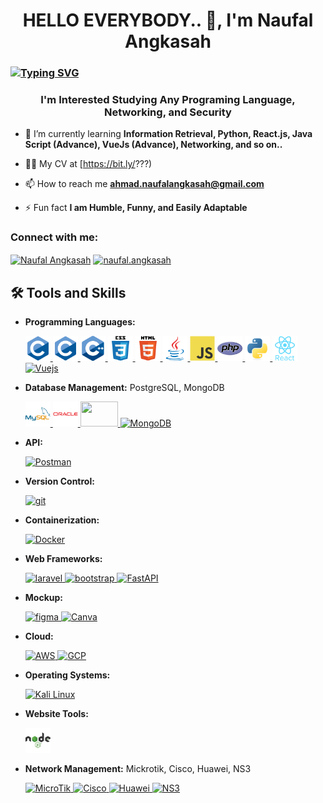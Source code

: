 
<!--
**naufal-angkasah/naufal-angkasah** is a ✨ _special_ ✨ repository because its `README.md` (this file) appears on your GitHub profile.

Here are some ideas to get you started:

- 🔭 I’m currently working on ...
- 🌱 I’m currently learning ...
- 👯 I’m looking to collaborate on ...
- 🤔 I’m looking for help with ...
- 💬 Ask me about ...
- 📫 How to reach me: ...
- 😄 Pronouns: ...
- ⚡ Fun fact: ...
-->

<h1 align="center">HELLO EVERYBODY.. 👋, I'm Naufal Angkasah</h1>
<h3>
  <a href="<a href="https://git.io/typing-svg"><img src="https://readme-typing-svg.herokuapp.com?font=Fira+Code&weight=600&duration=4002&pause=1000&color=45DBF7&center=true&vCenter=true&width=435&lines=Welcome+to+My+Github+Profile;I'm+A+Computer+Science+Graduate;From+Syiah+Kuala+University" alt="Typing SVG" /></a>
</h3>
<h3 align="center">I'm Interested Studying Any Programing Language, Networking, and Security</h3>

- 🌱 I’m currently learning **Information Retrieval, Python, React.js, Java Script (Advance), VueJs (Advance), Networking, and so on..**

- 👨‍💻 My CV at [https://bit.ly/???)

- 📫 How to reach me **ahmad.naufalangkasah@gmail.com**

- ⚡ Fun fact **I am Humble, Funny, and Easily Adaptable**

<h3 align="left">Connect with me:</h3>
<p align="left">
<a href="https://www.linkedin.com/in/naufal-angkasah-030401276" target="blank"><img align="center" src="https://raw.githubusercontent.com/rahuldkjain/github-profile-readme-generator/master/src/images/icons/Social/linked-in-alt.svg" alt="Naufal Angkasah" height="30" width="40" /></a>
<a href="https://www.instagram.com/naufal.angkasah/profilecard/?igsh=MXNsbTl1bG5oMzZkeQ== " target="blank"><img align="center" src="https://raw.githubusercontent.com/rahuldkjain/github-profile-readme-generator/master/src/images/icons/Social/instagram.svg" alt="naufal.angkasah" height="30" width="40" /></a>
</p>

## 🛠️ Tools and Skills
- **Programming Languages:**
   <p align="left">
    <a href="https://www.cprogramming.com/" target="_blank" rel="noreferrer"> 
    <img src="https://raw.githubusercontent.com/devicons/devicon/master/icons/c/c-original.svg" alt="c" width="40" height="40"/> </a> 
     <a href="https://www.cprogramming.com/" target="_blank" rel="noreferrer"> 
    <img src="https://raw.githubusercontent.com/devicons/devicon/master/icons/c/c-original.svg" alt="c" width="40" height="40"/> </a> 
  <a href="https://www.w3schools.com/cpp/" target="_blank" rel="noreferrer"> <img src="https://raw.githubusercontent.com/devicons/devicon/master/icons/cplusplus/cplusplus-original.svg" alt="cplusplus" width="40" height="40"/> </a> 
  <a href="https://www.w3schools.com/css/" target="_blank" rel="noreferrer"> <img src="https://raw.githubusercontent.com/devicons/devicon/master/icons/css3/css3-original-wordmark.svg" alt="css3" width="40" height="40"/> </a> 
   <a href="https://www.w3schools.com/html/" target="_blank" rel="noreferrer"> <img src="https://raw.githubusercontent.com/devicons/devicon/master/icons/html5/html5-original-wordmark.svg" alt="html5" width="40" height="40"/> </a> 
  <a href="https://www.java.com" target="_blank" rel="noreferrer"> <img src="https://raw.githubusercontent.com/devicons/devicon/master/icons/java/java-original.svg" alt="java" width="40" height="40"/> </a> 
  <a href="https://developer.mozilla.org/en-US/docs/Web/JavaScript" target="_blank" rel="noreferrer"> <img src="https://raw.githubusercontent.com/devicons/devicon/master/icons/javascript/javascript-original.svg" alt="javascript" width="40" height="40"/> </a> 
  <a href="https://www.php.net" target="_blank" rel="noreferrer"> <img src="https://raw.githubusercontent.com/devicons/devicon/master/icons/php/php-original.svg" alt="php" width="40" height="40"/> </a> 
  <a href="https://www.python.org" target="_blank" rel="noreferrer"> <img src="https://raw.githubusercontent.com/devicons/devicon/master/icons/python/python-original.svg" alt="python" width="40" height="40"/> </a> 
  <a href="https://reactjs.org/" target="_blank" rel="noreferrer"> <img src="https://raw.githubusercontent.com/devicons/devicon/master/icons/react/react-original-wordmark.svg" alt="react" width="40" height="40"/> </a>
  <a href="https://vuejs.org/" target="_blank" rel="noreferrer"> <img src="https://www.vectorlogo.zone/logos/vuejs/vuejs-icon.svg" alt="Vuejs" width="40" height="40"/> </a>
- **Database Management:**  PostgreSQL, MongoDB
   <p align="left">
     <a href="https://www.mysql.com/" target="_blank" rel="noreferrer"> <img src="https://raw.githubusercontent.com/devicons/devicon/master/icons/mysql/mysql-original-wordmark.svg" alt="mysql" width="40" height="40"/> </a> 
       <a href="https://www.oracle.com/" target="_blank" rel="noreferrer"> <img src="https://raw.githubusercontent.com/devicons/devicon/master/icons/oracle/oracle-original.svg" alt="oracle" width="40" height="40"/> </a> 
         <a href="https://www.postgresql.org/" target="_blank" rel="noreferrer"> <img src="https://www.vectorlogo.zone/logos/postgresql/postgresql-vertical.svg" width="60" height="40"/> </a> 
           <a href="https://www.mongodb.com/" target="_blank" rel="noreferrer"> <img src="https://www.vectorlogo.zone/logos/mongodb/mongodb-ar21.svg" alt="MongoDB" width="60" height="40"/> </a> 
- **API:**
   <p align="left">
     <a href="https://www.postman.com/" target="_blank" rel="noreferrer"> <img src="https://www.vectorlogo.zone/logos/getpostman/getpostman-icon.svg" alt="Postman" width="40" height="40"/> </a> 
   
- **Version Control:**
    <p align="left"> <a href="https://git-scm.com/" target="_blank" rel="noreferrer"> <img src="https://www.vectorlogo.zone/logos/git-scm/git-scm-icon.svg" alt="git" width="40" height="40"/> </a> 
- **Containerization:** 
   <p align="left">
   <a href="https://www.docker.com/" target="_blank" rel="noreferrer"> <img src="https://www.vectorlogo.zone/logos/docker/docker-official.svg" alt="Docker" width="40" height="40"/> </a> 
<!--      <a href="https://kubernetes.io/id/" target="_blank" rel="noreferrer"> <img src="https://www.vectorlogo.zone/logos/kubernetes/kubernetes-ar21.svg" alt="Kubernetes" width="80" height="40"/> </a>  -->
- **Web Frameworks:** 
   <p align="left">
    <a href="https://laravel.com/" target="_blank" rel="noreferrer"> <img src="https://www.vectorlogo.zone/logos/laravel/laravel-ar21.svg" alt="laravel" width="60" height="40"/> </a> 
   <a href="https://getbootstrap.com" target="_blank" rel="noreferrer"> 
  <img src="https://upload.vectorlogo.zone/logos/getbootstrap/images/987f8f6c-263a-47b1-a85d-853cfca215d9.svg" alt="bootstrap" width="40" height="40"/> </a> 
    <a href="https://fastapi.tiangolo.com/" target="_blank" rel="noreferrer"> <img src="https://avatars.githubusercontent.com/u/156354296?s=200&v=4" alt="FastAPI" width="40" height="40"/> </a> 
<!--       <a href="https://flask.palletsprojects.com/" target="_blank" rel="noreferrer"> <img src="https://www.vectorlogo.zone/logos/palletsprojects_flask/palletsprojects_flask-ar21.svg" alt="Flask" width="40" height="40"/> </a>  -->
- **Mockup:**
   <p align="left">
  <a href="https://www.figma.com/" target="_blank" rel="noreferrer"> <img src="https://www.vectorlogo.zone/logos/figma/figma-icon.svg" alt="figma" width="40" height="40"/> </a> 
   <a href="https://www.canva.com/" target="_blank" rel="noreferrer"> <img src="https://static.canva.com/web/images/8439b51bb7a19f6e65ce1064bc37c197.svg" alt="Canva" width="40" height="40"/> </a>
- **Cloud:**
   <p align="left">
    <a href="https://aws.amazon.com/id/" target="_blank" rel="noreferrer"> <img src="https://www.vectorlogo.zone/logos/amazon_aws/amazon_aws-ar21.svg" alt="AWS" width="60" height="40"/> </a>
    <a href="https://cloud.google.com/" target="_blank" rel="noreferrer"> <img src="https://www.gstatic.com/devrel-devsite/prod/v0e0f589edd85502a40d78d7d0825db8ea5ef3b99ab4070381ee86977c9168730/cloud/images/cloud-logo.svg" alt="GCP" width="80" height="40"/> </a> 
- **Operating Systems:** 
   <p align="left">
   <a href="https://www.kali.org/" target="_blank" rel="noreferrer"> <img src="https://upload.vectorlogo.zone/logos/kali/images/324c35f9-62e7-40d5-8d50-3d64fa06ad0e.svg" alt="Kali Linux" width="40" height="40"/> </a> 
- **Website Tools:** 
   <p align="left">
     <a href="https://nodejs.org" target="_blank" rel="noreferrer"> <img src="https://raw.githubusercontent.com/devicons/devicon/master/icons/nodejs/nodejs-original-wordmark.svg" alt="nodejs" width="40" height="40"/> </a> 

- **Network Management:** Mickrotik, Cisco, Huawei, NS3
   <p align="left">
  <a href="https://mikrotik.com/" target="_blank" rel="noreferrer"> <img src="https://mikrotik.com/img/mtv2/newlogo.svg" alt="MicroTik" width="60" height="40"/> </a>
  <a href="https://www.cisco.com/" target="_blank" rel="noreferrer"> <img src="https://www.vectorlogo.zone/logos/cisco/cisco-ar21.svg" alt="Cisco" width="40" height="40"/> </a>
  <a href="https://www.huawei.com/en/" target="_blank" rel="noreferrer"> <img src="https://www.vectorlogo.zone/logos/huawei/huawei-icon.svg" alt="Huawei" width="40" height="40"/> </a>
  <a href="https://www.nsnam.org/" target="_blank" rel="noreferrer"> <img src="https://upload.wikimedia.org/wikipedia/commons/5/5d/Ns-3-logo.png" alt="NS3" width="40" height="40"/> </a> 

<!--   <a href="https://opencv.org/" target="_blank" rel="noreferrer"> <img src="https://www.vectorlogo.zone/logos/opencv/opencv-icon.svg" alt="opencv" width="40" height="40"/> </a>  -->

<!--   <a href="https://pandas.pydata.org/" target="_blank" rel="noreferrer"> <img src="https://raw.githubusercontent.com/devicons/devicon/2ae2a900d2f041da66e950e4d48052658d850630/icons/pandas/pandas-original.svg" alt="pandas" width="40" height="40"/> </a>  -->
</p>
  

